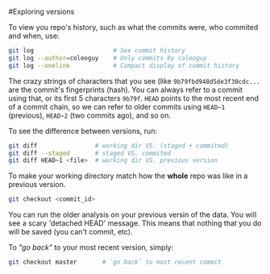 #Exploring versions

To view you repo's history, such as what the commits were, who commited and when, use:

```bash
git log                      # See commit history
git log --author=coleoguy    # Only commits by coleoguy
git log --oneline            # Compact display of commit history
```

The crazy strings of characters that you see (like `9b79fbd948d5de3f30cdc...` are the commit's fingerprints (hash). You can always refer to a commit using that, or its first 5 characters `9b79f`. `HEAD` points to the most recent end of a commit chain, so we can refer to older commits using `HEAD~1` (previous), `HEAD~2` (two commits ago), and so on.


To see the difference between versions, run:

```bash
git diff                # working dir VS. (staged + commited)
git diff --staged       # staged VS. commited
git diff HEAD~1 <file>  # working dir VS. previous version
```

To make your working directory match how the **whole** repo was like in a previous version. 

```bash
git checkout <commit_id>
```

You can run the older analysis on your previous versin of the data.
You will see a scary 'detached HEAD' message. This means that nothing that you do will be saved (you can't commit, etc).

To _"go back"_ to your most recent version, simply:

```bash
git checkout master       # `go back` to most recent commit
```
